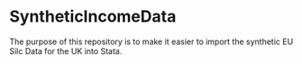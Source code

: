 # SyntheticIncomeData
The purpose of this repository is to make it easier to import the synthetic EU Silc Data for the UK into Stata.
